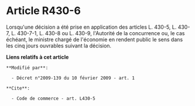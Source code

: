 # Article R430-6

Lorsqu'une décision a été prise en application des articles L. 430-5, L. 430-7, L. 430-7-1, L. 430-8 ou L. 430-9, l'Autorité
de la concurrence ou, le cas échéant, le ministre chargé de l'économie en rendent public le sens dans les cinq jours
ouvrables suivant la décision.

**Liens relatifs à cet article**

	**Modifié par**:

	  - Décret n°2009-139 du 10 février 2009 - art. 1

	**Cite**:

	  - Code de commerce - art. L430-5
